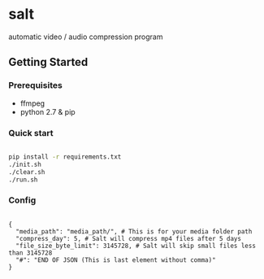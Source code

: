 # salt
automatic video / audio compression program

## Getting Started

### Prerequisites

- ffmpeg
- python 2.7 & pip


### Quick start
```bash

pip install -r requirements.txt
./init.sh
./clear.sh
./run.sh


```

### Config

```

{
  "media_path": "media_path/", # This is for your media folder path
  "compress_day": 5, # Salt will compress mp4 files after 5 days
  "file_size_byte_limit": 3145728, # Salt will skip small files less than 3145728
  "#": "END OF JSON (This is last element without comma)"
}

```
